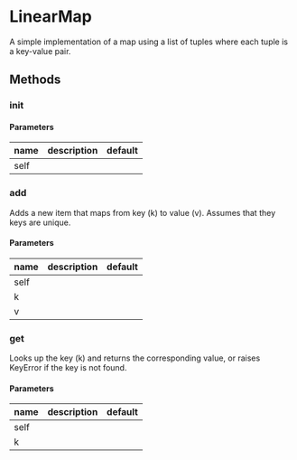 # LinearMap

A simple implementation of a map using a list of tuples where each tuple is a key-value pair.

## Methods

### **init**

#### Parameters

| name | description | default |
| ---- | ----------- | ------- |
| self |             |

### add

Adds a new item that maps from key (k) to value (v). Assumes that they keys are unique.

#### Parameters

| name | description | default |
| ---- | ----------- | ------- |
| self |             |
| k    |             |
| v    |             |

### get

Looks up the key (k) and returns the corresponding value, or raises KeyError if the key is not found.

#### Parameters

| name | description | default |
| ---- | ----------- | ------- |
| self |             |
| k    |             |
